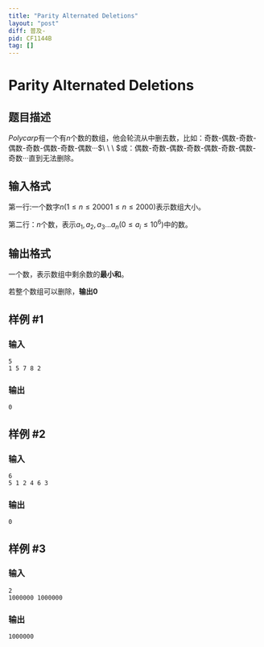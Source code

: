 ```yaml
---
title: "Parity Alternated Deletions"
layout: "post"
diff: 普及-
pid: CF1144B
tag: []
---
```


# Parity Alternated Deletions

## 题目描述

$Polycarp$有一个有$n$个数的数组，他会轮流从中删去数，比如：奇数-偶数-奇数-偶数-奇数-偶数-奇数-偶数···$\ \ \ $或：偶数-奇数-偶数-奇数-偶数-奇数-偶数-奇数···直到无法删除。

## 输入格式

第一行:一个数字$n( 1 \le n \le 2000 1≤n≤2000 )$表示数组大小。

第二行：$n$个数，表示$a_{1},a_{2},a_{3}...a_{n} (0\le a_{i} \le 10^{6})$中的数。

## 输出格式

一个数，表示数组中剩余数的**最小和**。

若整个数组可以删除，**输出$0$**

## 样例 #1

### 输入

```
5
1 5 7 8 2

```

### 输出

```
0

```

## 样例 #2

### 输入

```
6
5 1 2 4 6 3

```

### 输出

```
0

```

## 样例 #3

### 输入

```
2
1000000 1000000

```

### 输出

```
1000000

```

